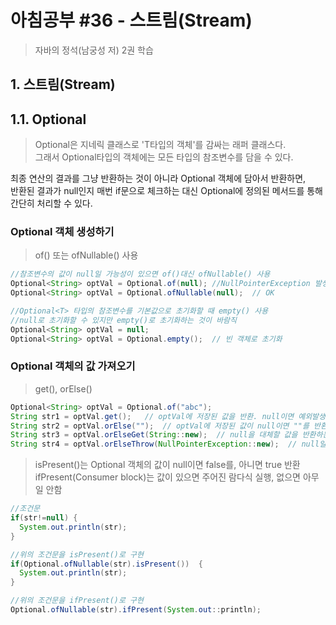 # 아침공부 #36 - 스트림(Stream)
>자바의 정석(남궁성 저) 2권 학습  


## 1. 스트림(Stream)

## 1.1. Optional<T>
>Optional<T>은 지네릭 클래스로 'T타입의 객체'를 감싸는 래퍼 클래스다.  
>그래서 Optional타입의 객체에는 모든 타입의 참조변수를 담을 수 있다.

최종 연산의 결과를 그냥 반환하는 것이 아니라 Optional 객체에 담아서 반환하면,  
반환된 결과가 null인지 매번 if문으로 체크하는 대신 Optional에 정의된 메서드를 통해 간단히 처리할 수 있다.

### Optional 객체 생성하기
>of() 또는 ofNullable() 사용

~~~java
//참조변수의 값이 null일 가능성이 있으면 of()대신 ofNullable() 사용
Optional<String> optVal = Optional.of(null); //NullPointerException 발생
Optional<String> optVal = Optional.ofNullable(null);  // OK

//Optional<T> 타입의 참조변수를 기본값으로 초기화할 때 empty() 사용
//null로 초기화할 수 있지만 empty()로 초기화하는 것이 바람직
Optional<String> optVal = null;
Optional<String> optVal = Optional.empty();  // 빈 객체로 초기화
~~~

### Optional 객체의 값 가져오기
>get(), orElse()

~~~java
Optional<String> optVal = Optional.of("abc");
String str1 = optVal.get();   // optVal에 저장된 값을 반환. null이면 예외발생
String str2 = optVal.orElse("");  // optVal에 저장된 값이 null이면 ""를 반환
String str3 = optVal.orElseGet(String::new);  // null을 대체할 값을 반환하는 람다식 지정
String str4 = optVal.orElseThrow(NullPointerException::new);  // null일 때 지정된 예외를 발생
~~~

>isPresent()는 Optional 객체의 값이 null이면 false를, 아니면 true 반환  
>ifPresent(Consumer<T> block)는 값이 있으면 주어진 람다식 실행, 없으면 아무일 안함

~~~java
//조건문
if(str!=null) {
  System.out.println(str);
}

//위의 조건문을 isPresent()로 구현
if(Optional.ofNullable(str).isPresent())  {
  System.out.println(str);
}

//위의 조건문을 ifPresent()로 구현
Optional.ofNullable(str).ifPresent(System.out::println);
